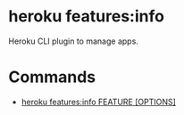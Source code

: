 heroku features:info
====================

Heroku CLI plugin to manage apps.
# Commands

* [heroku features:info FEATURE [OPTIONS]](#featuresinfo)
